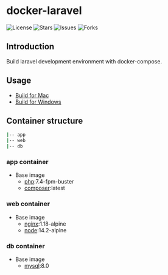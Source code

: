 # docker-laravel

![License](https://img.shields.io/github/license/ucan-lab/docker-laravel?color=f05340)
![Stars](https://img.shields.io/github/stars/ucan-lab/docker-laravel?color=f05340)
![Issues](https://img.shields.io/github/issues/ucan-lab/docker-laravel?color=f05340)
![Forks](https://img.shields.io/github/forks/ucan-lab/docker-laravel?color=f05340)

## Introduction

Build laravel development environment with docker-compose.

## Usage

- [Build for Mac](https://github.com/ucan-lab/docker-laravel/wiki/Build-for-Mac)
- [Build for Windows](https://github.com/ucan-lab/docker-laravel/wiki/Build-for-Windows)

## Container structure

```bash
|-- app
|-- web
|-- db
```

### app container

- Base image
  - [php](https://hub.docker.com/_/php):7.4-fpm-buster
  - [composer](https://hub.docker.com/_/composer):latest

### web container

- Base image
  - [nginx](https://hub.docker.com/_/nginx):1.18-alpine
  - [node](https://hub.docker.com/_/node):14.2-alpine

### db container

- Base image
  - [mysql](https://hub.docker.com/_/mysql):8.0

